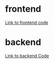 # frontend

[Link to frontend code](https://github.com/WouterVerschuren/urbanexplorerfrontend.git)


# backend

[Link to backend Code](https://github.com/WouterVerschuren/UrbanExplorerAPI.git)
